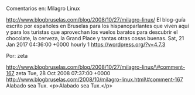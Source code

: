 Comentarios en: Milagro Linux

http://www.blogbruselas.com/blog/2008/10/27/milagro-linux/ El blog-guía
escrito por españoles en Bruselas para los hispanoparlantes que viven
aquí y para los turistas que aprovechan los vuelos baratos para
descubrir el chocolate, la cerveza, la Grand Place y tantas otras cosas
buenas. Sat, 21 Jan 2017 04:36:00 +0000 hourly 1
https://wordpress.org/?v=4.7.3

Por: zeta

http://www.blogbruselas.com/blog/2008/10/27/milagro-linux/\#comment-167
zeta Tue, 28 Oct 2008 07:37:00 +0000
http://www.blogbruselas.com/2008/10/milagro-linux.html\#comment-167
Alabado sea Tux. \<p\>Alabado sea Tux.\</p\>
